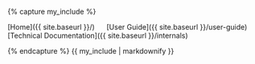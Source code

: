 {% capture my_include %}

[Home]({{ site.baseurl }}/) &nbsp;&nbsp;&nbsp;&nbsp;
[User Guide]({{ site.baseurl }}/user-guide) &nbsp;&nbsp;&nbsp;&nbsp;
[Technical Documentation]({{ site.baseurl }}/internals)

{% endcapture %}
{{ my_include | markdownify }}